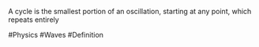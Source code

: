 A cycle is the smallest portion of an oscillation, starting at any point, which repeats entirely

#Physics #Waves #Definition